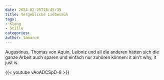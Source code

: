 ```yaml
---
date: 2024-02-25T18:45:39
title: Vergebliche Liebesmüh
tags: 
- Klang
- Stille  
categories:  
author: tamarue
---
```


Augustinus, Thomas von Aquin, Leibniz und all die anderen hätten sich die ganze Arbeit auch sparen und einfach nur zuhören können: it ain't why, it just is.

{{< youtube vAoADCSpD-8 >}}